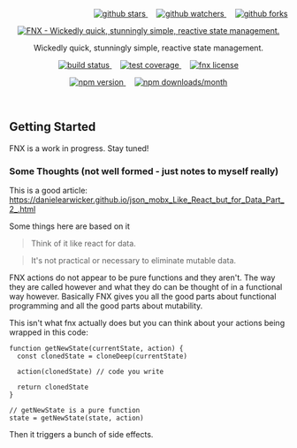 <p align="right">
  <a href="https://www.github.com/fnxjs/fnx">
    <img src="https://img.shields.io/github/stars/fnxjs/fnx.svg?style=social&label=Star" alt="github stars">
  </a>
  &nbsp;&nbsp;&nbsp;
  <a href="https://www.github.com/fnxjs/fnx">
    <img src="https://img.shields.io/github/watchers/fnxjs/fnx.svg?style=social&label=Watch" alt="github watchers">
  </a>
  &nbsp;&nbsp;&nbsp;
  <a href="https://www.github.com/fnxjs/fnx">
    <img src="https://img.shields.io/github/forks/fnxjs/fnx.svg?style=social&label=Fork" alt="github forks">
  </a>
</p>

<p align="center">
  <a href="https://fnx.js.org">
    <img src="https://cdn.rawgit.com/fnxjs/fnx/51fdcc43/logo/logo.svg" alt="FNX - Wickedly quick, stunningly simple, reactive state management."/>
  </a>
</p>

<p align="center">
  Wickedly quick, stunningly simple, reactive state management.
</p>

<p align="center">
  <a href="https://travis-ci.org/fnxjs/fnx">
    <img src="https://img.shields.io/travis/fnxjs/fnx/master.svg?style=flat" alt="build status">
  </a>
  &nbsp;&nbsp;&nbsp;
  <a href="https://coveralls.io/github/fnxjs/fnx?branch=master">
    <img src="https://img.shields.io/coveralls/fnxjs/fnx/master.svg?style=flat" alt="test coverage">
  </a>
  &nbsp;&nbsp;&nbsp;
  <a href="https://en.wikipedia.org/wiki/MIT_License">
    <img src="https://img.shields.io/github/license/fnxjs/fnx.svg?style=flat" alt="fnx license">
  </a>
</p>

<p align="center">
  <a href="https://www.npmjs.com/package/fnx">
    <img src="https://img.shields.io/npm/v/fnx.svg?style=flat" alt="npm version">
  </a>
  &nbsp;&nbsp;&nbsp;
  <a href="https://www.npmjs.com/package/fnx">
    <img src="https://img.shields.io/npm/dm/fnx.svg?style=flat" alt="npm downloads/month">
  </a>
</p>

<br/>

## Getting Started

FNX is a work in progress. Stay tuned!

### Some Thoughts (not well formed - just notes to myself really)

This is a good article: https://danielearwicker.github.io/json_mobx_Like_React_but_for_Data_Part_2_.html

Some things here are based on it

> Think of it like react for data.

> It's not practical or necessary to eliminate mutable data.

FNX actions do not appear to be pure functions and they aren't. The way they are called however and
what they do can be thought of in a functional way however. Basically FNX gives you all the good parts
about functional programming and all the good parts about mutability.

This isn't what fnx actually does but you can think about your actions being wrapped in this code:

```
function getNewState(currentState, action) {
  const clonedState = cloneDeep(currentState)

  action(clonedState) // code you write

  return clonedState
}

// getNewState is a pure function
state = getNewState(state, action)

```

Then it triggers a bunch of side effects.
